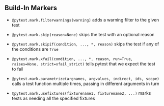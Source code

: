 ## Build-In Markers

- `@pytest.mark.filterwarnings(warning)` adds a warning filter to the given test

- `@pytest.mark.skip(reason=None)` skips the test with an optional reason

- `@pytest.mark.skipif(condition, ..., *, reason)` skips the test if any of the conditions are `True`

- `@pytest.mark.xfail(condition, ..., *, reason, run=True, raises=None, strict=xfail_strict)` tells pytest that we expect the test to fail

- `@pytest.mark.parametrize(argnames, argvalues, indirect, ids, scope)` calls a test function multiple times, passing in different arguments in turn

- `@pytest.mark.usefixtures(fixturename1, fixturename2, ...)` marks tests as needing all the specified fixtures
